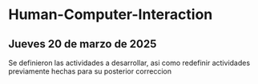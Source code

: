 # Human-Computer-Interaction

## Jueves 20 de marzo de 2025

Se definieron las actividades a desarrollar, asi como redefinir actividades previamente hechas para su posterior correccion
